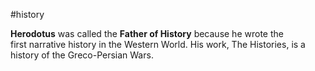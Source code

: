 #history 

**Herodotus** was called the **Father of History** because he wrote the first narrative history in the Western World. His work, The Histories, is a history of the Greco-Persian Wars.